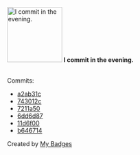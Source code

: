 <img src="https://my-badges.github.io/my-badges/evening-commits.png" alt="I commit in the evening." title="I commit in the evening." width="128">
<strong>I commit in the evening.</strong>
<br><br>

Commits:

- <a href="https://github.com/qoomon/actions--access-token/commit/a2ab31c0d12dc04207ac10e4e46eb3834357d67b">a2ab31c</a>
- <a href="https://github.com/qoomon/zsh-theme-qoomon/commit/743012c9e2d47014cedc2b7580610eb4b586ffcb">743012c</a>
- <a href="https://github.com/qoomon/smart-life-webapp/commit/7211a50ae41edfd428799f47eda510a77858e509">7211a50</a>
- <a href="https://github.com/qoomon/meeting-cash-creep/commit/6dd6d875a72f870926aff67bdcaf48f22a693537">6dd6d87</a>
- <a href="https://github.com/qoomon/qoomon/commit/11d6f00755ccda875111b677d46c780c37b5e494">11d6f00</a>
- <a href="https://github.com/qoomon/qoomon/commit/b6467142ff0a2b5f71b536c5ac64db86e4d1f8d6">b646714</a>


Created by <a href="https://github.com/my-badges/my-badges">My Badges</a>